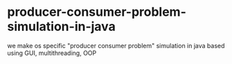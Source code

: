 # producer-consumer-problem-simulation-in-java
we make os specific "producer consumer problem" simulation in java based using GUI, multithreading, OOP
